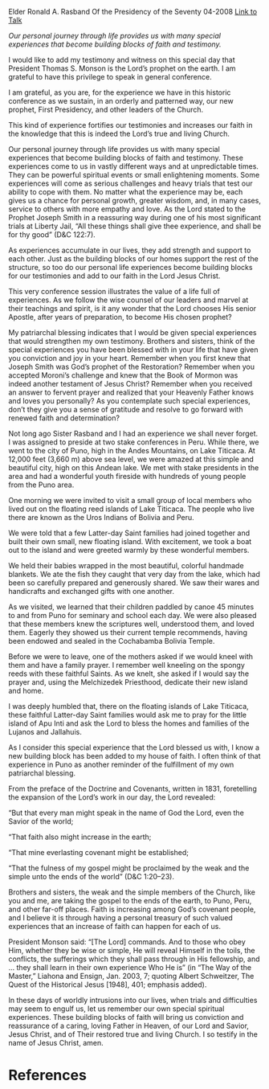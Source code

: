 Elder Ronald A. Rasband
Of the Presidency of the Seventy
04-2008
[Link to Talk](https://www.churchofjesuschrist.org/study/general-conference/2008/04/special-experiences?lang=eng)

_Our personal journey through life provides us with many special experiences that become building blocks of faith and testimony._

I would like to add my testimony and witness on this special day that President Thomas S. Monson is the Lord’s prophet on the earth. I am grateful to have this privilege to speak in general conference.

I am grateful, as you are, for the experience we have in this historic conference as we sustain, in an orderly and patterned way, our new prophet, First Presidency, and other leaders of the Church.

This kind of experience fortifies our testimonies and increases our faith in the knowledge that this is indeed the Lord’s true and living Church.

Our personal journey through life provides us with many special experiences that become building blocks of faith and testimony. These experiences come to us in vastly different ways and at unpredictable times. They can be powerful spiritual events or small enlightening moments. Some experiences will come as serious challenges and heavy trials that test our ability to cope with them. No matter what the experience may be, each gives us a chance for personal growth, greater wisdom, and, in many cases, service to others with more empathy and love. As the Lord stated to the Prophet Joseph Smith in a reassuring way during one of his most significant trials at Liberty Jail, “All these things shall give thee experience, and shall be for thy good” (D&C 122:7).

As experiences accumulate in our lives, they add strength and support to each other. Just as the building blocks of our homes support the rest of the structure, so too do our personal life experiences become building blocks for our testimonies and add to our faith in the Lord Jesus Christ.

This very conference session illustrates the value of a life full of experiences. As we follow the wise counsel of our leaders and marvel at their teachings and spirit, is it any wonder that the Lord chooses His senior Apostle, after years of preparation, to become His chosen prophet?

My patriarchal blessing indicates that I would be given special experiences that would strengthen my own testimony. Brothers and sisters, think of the special experiences you have been blessed with in your life that have given you conviction and joy in your heart. Remember when you first knew that Joseph Smith was God’s prophet of the Restoration? Remember when you accepted Moroni’s challenge and knew that the Book of Mormon was indeed another testament of Jesus Christ? Remember when you received an answer to fervent prayer and realized that your Heavenly Father knows and loves you personally? As you contemplate such special experiences, don’t they give you a sense of gratitude and resolve to go forward with renewed faith and determination?

Not long ago Sister Rasband and I had an experience we shall never forget. I was assigned to preside at two stake conferences in Peru. While there, we went to the city of Puno, high in the Andes Mountains, on Lake Titicaca. At 12,000 feet (3,660 m) above sea level, we were amazed at this simple and beautiful city, high on this Andean lake. We met with stake presidents in the area and had a wonderful youth fireside with hundreds of young people from the Puno area.

One morning we were invited to visit a small group of local members who lived out on the floating reed islands of Lake Titicaca. The people who live there are known as the Uros Indians of Bolivia and Peru.

We were told that a few Latter-day Saint families had joined together and built their own small, new floating island. With excitement, we took a boat out to the island and were greeted warmly by these wonderful members.



We held their babies wrapped in the most beautiful, colorful handmade blankets. We ate the fish they caught that very day from the lake, which had been so carefully prepared and generously shared. We saw their wares and handicrafts and exchanged gifts with one another.

As we visited, we learned that their children paddled by canoe 45 minutes to and from Puno for seminary and school each day. We were also pleased that these members knew the scriptures well, understood them, and loved them. Eagerly they showed us their current temple recommends, having been endowed and sealed in the Cochabamba Bolivia Temple.

Before we were to leave, one of the mothers asked if we would kneel with them and have a family prayer. I remember well kneeling on the spongy reeds with these faithful Saints. As we knelt, she asked if I would say the prayer and, using the Melchizedek Priesthood, dedicate their new island and home.

I was deeply humbled that, there on the floating islands of Lake Titicaca, these faithful Latter-day Saint families would ask me to pray for the little island of Apu Inti and ask the Lord to bless the homes and families of the Lujanos and Jallahuis.

As I consider this special experience that the Lord blessed us with, I know a new building block has been added to my house of faith. I often think of that experience in Puno as another reminder of the fulfillment of my own patriarchal blessing.

From the preface of the Doctrine and Covenants, written in 1831, foretelling the expansion of the Lord’s work in our day, the Lord revealed:

“But that every man might speak in the name of God the Lord, even the Savior of the world;

“That faith also might increase in the earth;

“That mine everlasting covenant might be established;

“That the fulness of my gospel might be proclaimed by the weak and the simple unto the ends of the world” (D&C 1:20–23).

Brothers and sisters, the weak and the simple members of the Church, like you and me, are taking the gospel to the ends of the earth, to Puno, Peru, and other far-off places. Faith is increasing among God’s covenant people, and I believe it is through having a personal treasury of such valued experiences that an increase of faith can happen for each of us.

President Monson said: “[The Lord] commands. And to those who obey Him, whether they be wise or simple, He will reveal Himself in the toils, the conflicts, the sufferings which they shall pass through in His fellowship, and … they shall learn in their own experience Who He is” (in “The Way of the Master,” Liahona and Ensign, Jan. 2003, 7; quoting Albert Schweitzer, The Quest of the Historical Jesus [1948], 401; emphasis added).

In these days of worldly intrusions into our lives, when trials and difficulties may seem to engulf us, let us remember our own special spiritual experiences. These building blocks of faith will bring us conviction and reassurance of a caring, loving Father in Heaven, of our Lord and Savior, Jesus Christ, and of Their restored true and living Church. I so testify in the name of Jesus Christ, amen.

# References
